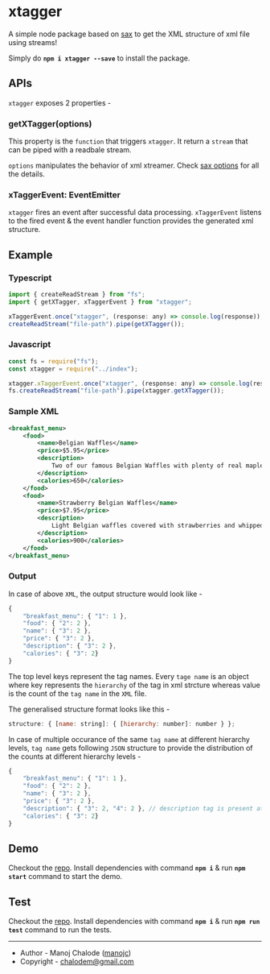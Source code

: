 # xtagger

A simple node package based on [sax](https://www.npmjs.com/package/sax) to get the XML structure of xml file using streams!

Simply do **`npm i xtagger --save`** to install the package.

## APIs

`xtagger` exposes 2 properties -

### **getXTagger(options)**

This property is the `function` that triggers `xtagger`. It return a `stream` that can be piped with a readbale stream.

`options` manipulates the behavior of xml xtreamer. Check [sax options](https://www.npmjs.com/package/sax#arguments) for all the details.

### xTaggerEvent: EventEmitter

`xtagger` fires an event after successful data processing. `xTaggerEvent` listens to the fired event & the event handler function provides the generated xml structure.

## Example

### Typescript

```javascript
import { createReadStream } from "fs";
import { getXTagger, xTaggerEvent } from "xtagger";

xTaggerEvent.once("xtagger", (response: any) => console.log(response));
createReadStream("file-path").pipe(getXTagger());
```

### Javascript

```javascript
const fs = require("fs");
const xtagger = require("../index");

xtagger.xTaggerEvent.once("xtagger", (response: any) => console.log(response));
fs.createReadStream("file-path").pipe(xtagger.getXTagger());
```

### Sample XML

```xml
<breakfast_menu>
    <food>
        <name>Belgian Waffles</name>
        <price>$5.95</price>
        <description>
            Two of our famous Belgian Waffles with plenty of real maple syrup
        </description>
        <calories>650</calories>
    </food>
    <food>
        <name>Strawberry Belgian Waffles</name>
        <price>$7.95</price>
        <description>
            Light Belgian waffles covered with strawberries and whipped cream
        </description>
        <calories>900</calories>
    </food>
</breakfast_menu>
```

### Output

In case of above `XML`, the output structure would look like -

```javascript
{
    "breakfast_menu": { "1": 1 },
    "food": { "2": 2 },
    "name": { "3": 2 },
    "price": { "3": 2 },
    "description": { "3": 2 },
    "calories": { "3": 2}
}
```

The top level keys represent the tag names. Every `tage name` is an object where key represents the `hierarchy` of the tag in xml strcture whereas value is the count of the `tag name` in the `XML` file.

The generalised structure format looks like this -

```javascript
structure: { [name: string]: { [hierarchy: number]: number } };
```

In case of multiple occurance of the same `tag name` at different hierarchy levels, `tag name` gets following `JSON` structure to provide the distribution of the counts at different hierarchy levels -

```javascript
{
    "breakfast_menu": { "1": 1 },
    "food": { "2": 2 },
    "name": { "3": 2 },
    "price": { "3": 2 },
    "description": { "3": 2, "4": 2 }, // description tag is present at level 3 & 4
    "calories": { "3": 2}
}
```

## Demo

Checkout the [repo](https://github.com/manojc/xtagger). Install dependencies with command **`npm i`** & run **`npm start`** command to start the demo.

## Test

Checkout the [repo](https://github.com/manojc/xtagger). Install dependencies with command **`npm i`** & run **`npm run test`** command to run the tests.

---

- Author - Manoj Chalode ([manojc](https://github.com/manojc))
- Copyright - chalodem@gmail.com